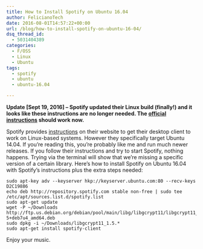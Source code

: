 ```yaml
---
title: How to Install Spotify on Ubuntu 16.04
author: FelicianoTech
date: 2016-08-01T14:57:22+00:00
url: /blog/how-to-install-spotify-on-ubuntu-16-04/
dsq_thread_id:
  - 5031404389
categories:
  - F/OSS
  - Linux
  - Ubuntu
tags:
  - spotify
  - ubuntu
  - ubuntu-16.04

---
```

**Update [Sept 19, 2016] &#8211; Spotify updated their Linux build (finally!) and it looks like these instructions are no longer needed. The [official instructions][1] should work now.**

Spotify provides [instructions][1] on their website to get their desktop client to work on Linux-based systems. However they specifically target Ubuntu 14.04. If you’re reading this, you’re probably like me and run much newer releases. If you follow their instructions and try to start Spotify, nothing happens. Trying via the terminal will show that we’re missing a specific version of a certain library. Here’s how to install Spotify on Ubuntu 16.04 with Spotify’s instructions plus the extra steps needed:

    sudo apt-key adv --keyserver hkp://keyserver.ubuntu.com:80 --recv-keys D2C19886
    echo deb http://repository.spotify.com stable non-free | sudo tee /etc/apt/sources.list.d/spotify.list
    sudo apt-get update
    wget -P ~/Downloads http://ftp.us.debian.org/debian/pool/main/libg/libgcrypt11/libgcrypt11_1.5.0-5+deb7u4_amd64.deb
    sudo dpkg -i ~/Downloads/libgcrypt11_1.5.*
    sudo apt-get install spotify-client
    

Enjoy your music.

 [1]: https://www.spotify.com/us/download/linux/